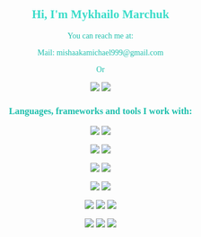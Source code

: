 <div>
<h2 align="center" style="font-family:verdana; color:#39dcc9;" >Hi, I'm Mykhailo Marchuk</h2>
</div>
<div>
<div>
<p align="center" style="font-family:verdana; color:#19beab;" >You can reach me at:</p>
<p align="center" style="font-family:verdana; color:#19beab;">Mail: mishaakamichael999@gmail.com</p>
<p align="center" style="font-family:verdana; color:#19beab;">Or</p>
<p align="center"> 
<a href="https://t.me/mishaakamichael999"><img src="https://img.shields.io/badge/Telegram-2CA5E0?style=for-the-badge&logo=telegram&logoColor=white"></a>
<a href="https://www.linkedin.com/in/mishaakamichael999/"><img src="https://img.shields.io/badge/linkedin-%230077B5.svg?style=for-the-badge&logo=linkedin&logoColor=white"></a>
<p align="center"></p>
</div>

<h3 align="center" style="font-family:verdana; color:#19beab;">Languages, frameworks and tools I work with:</h3>
<p align="center">
<a> <img src="https://img.shields.io/badge/AWS-%23FF9900.svg?style=for-the-badge&logo=amazon-aws&logoColor=white"></a>
<a> <img src="https://img.shields.io/badge/docker-%230db7ed.svg?style=for-the-badge&logo=docker&logoColor=white">
</a>
</p>
<p align="center">
<a> <img src="https://img.shields.io/badge/java-%23ED8B00.svg?style=for-the-badge&logo=openjdk&logoColor=white"></a>
<a> <img src="https://img.shields.io/badge/IntelliJIDEA-000000.svg?style=for-the-badge&logo=intellij-idea&logoColor=white"></a>
</p>

<p align="center">
<a> <img src="https://img.shields.io/badge/spring-%236DB33F.svg?style=for-the-badge&logo=spring&logoColor=white"></a>
<a> <img src="https://img.shields.io/badge/Hibernate-59666C?style=for-the-badge&logo=Hibernate&logoColor=white"></a>
</p>
<p align="center">
<a> <img src="https://img.shields.io/badge/Apache%20Maven-C71A36?style=for-the-badge&logo=Apache%20Maven&logoColor=white">
</a>
<a> <img src="https://img.shields.io/badge/Gradle-02303A.svg?style=for-the-badge&logo=Gradle&logoColor=white">
</a>
</p>


<p align="center">
<a> <img src="https://img.shields.io/badge/postgres-%23316192.svg?style=for-the-badge&logo=postgresql&logoColor=white">
</a>
<a> <img src="https://img.shields.io/badge/mysql-%2300f.svg?style=for-the-badge&logo=mysql&logoColor=white">
</a>
<a> <img src="https://img.shields.io/badge/Oracle-F80000?style=for-the-badge&logo=oracle&logoColor=white">
</a>
</p>



<p align="center">
<a> <img src="https://img.shields.io/badge/Postman-FF6C37?style=for-the-badge&logo=postman&logoColor=white">
</a>
<a> <img src="https://img.shields.io/badge/github%20actions-%232671E5.svg?style=for-the-badge&logo=githubactions&logoColor=white">
</a>
<a> <img src="https://img.shields.io/badge/jenkins-%232C5263.svg?style=for-the-badge&logo=jenkins&logoColor=white">
</a>
</p>


</div>

